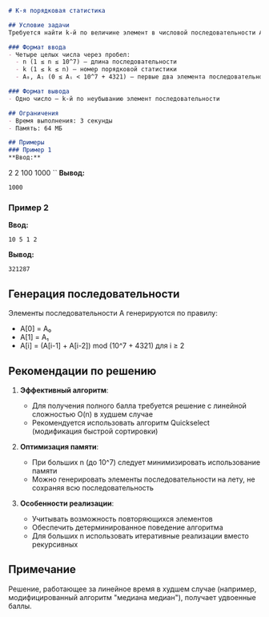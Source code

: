 ```markdown
# K-я порядковая статистика

## Условие задачи
Требуется найти k-й по величине элемент в числовой последовательности A, элементы которой задаются рекуррентно.

### Формат ввода
- Четыре целых числа через пробел:
  - n (1 ≤ n ≤ 10^7) — длина последовательности
  - k (1 ≤ k ≤ n) — номер порядковой статистики
  - A₀, A₁ (0 ≤ Aᵢ < 10^7 + 4321) — первые два элемента последовательности

### Формат вывода
- Одно число — k-й по неубыванию элемент последовательности

## Ограничения
- Время выполнения: 3 секунды
- Память: 64 МБ

## Примеры
### Пример 1
**Ввод:**
```
2 2 100 1000
``
**Вывод:**
```
1000
```

### Пример 2
**Ввод:**
```
10 5 1 2
```
**Вывод:**
```
321287
```

## Генерация последовательности
Элементы последовательности A генерируются по правилу:
- A[0] = A₀
- A[1] = A₁
- A[i] = (A[i-1] + A[i-2]) mod (10^7 + 4321) для i ≥ 2

## Рекомендации по решению
1. **Эффективный алгоритм**:
   - Для получения полного балла требуется решение с линейной сложностью O(n) в худшем случае
   - Рекомендуется использовать алгоритм Quickselect (модификация быстрой сортировки)

2. **Оптимизация памяти**:
   - При больших n (до 10^7) следует минимизировать использование памяти
   - Можно генерировать элементы последовательности на лету, не сохраняя всю последовательность

3. **Особенности реализации**:
   - Учитывать возможность повторяющихся элементов
   - Обеспечить детерминированное поведение алгоритма
   - Для больших n использовать итеративные реализации вместо рекурсивных

## Примечание
Решение, работающее за линейное время в худшем случае (например, модифицированный алгоритм "медиана медиан"), получает удвоенные баллы.